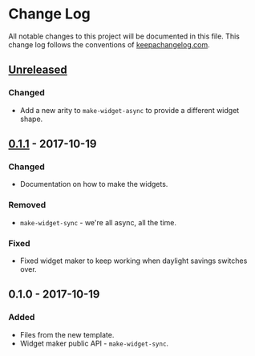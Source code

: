# Change Log
All notable changes to this project will be documented in this file. This change log follows the conventions of [keepachangelog.com](http://keepachangelog.com/).

## [Unreleased]
### Changed
- Add a new arity to `make-widget-async` to provide a different widget shape.

## [0.1.1] - 2017-10-19
### Changed
- Documentation on how to make the widgets.

### Removed
- `make-widget-sync` - we're all async, all the time.

### Fixed
- Fixed widget maker to keep working when daylight savings switches over.

## 0.1.0 - 2017-10-19
### Added
- Files from the new template.
- Widget maker public API - `make-widget-sync`.

[Unreleased]: https://github.com/your-name/ybnf/compare/0.1.1...HEAD
[0.1.1]: https://github.com/your-name/ybnf/compare/0.1.0...0.1.1
